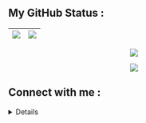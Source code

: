 ## My GitHub Status :
<img src="https://github-readme-stats.vercel.app/api?username=kalanakt&&count_private=true&include_all_commits=true&theme=tokyonight"/>|<img src="https://github-readme-streak-stats.herokuapp.com/?user=kalanakt&theme=tokyonight"/>|
|---|---|
<p align="center">
  <a href="https://github.com/kalanakt/kalanakt">
  <img src="https://github-readme-stats.vercel.app/api/top-langs/?username=kalanakt&layout=compact&theme=tokyonight"></a>
</p>

<p align="center">
  <a href="https://github.com/kalanakt/kalanakt">
  <img src="https://github-profile-trophy.vercel.app/?username=kalanakt&theme=tokyonight&row=1"></a>
</p>



## Connect with me : 

<Details>
<p align="">
  <a href="https://instagram.com/____kalana_" target="blank"><img align="center" src="https://raw.githubusercontent.com/rahuldkjain/github-profile-readme-generator/master/src/images/icons/Social/instagram.svg" alt="kalanakt" height="30" width="40" /></a>
  <a href="https://www.facebook.com/kalana.kithmina.735" target="blank"><img align="center" src="https://raw.githubusercontent.com/rahuldkjain/github-profile-readme-generator/master/src/images/icons/Social/facebook.svg" alt="kalanakt" height="30" width="40" /></a>
  <a href="https://t.me/kinu6" target="blank"><img align="center" src="https://telegra.ph/file/26d2289b53f2b5f183a49.png" alt="kalanakt" height="30" width="40" /></a>
  <a href="https://wa.me/94760351335" target="blank"><img align="center" src="https://raw.githubusercontent.com/rahuldkjain/github-profile-readme-generator/master/src/images/icons/Social/whatsapp.svg" alt="919496300461" height="30" width="40" /></a>
</p>
</Details>
